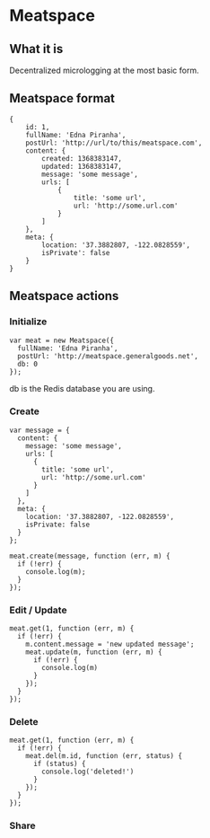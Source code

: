 # Meatspace

## What it is

Decentralized micrologging at the most basic form.

## Meatspace format

    {
        id: 1,
        fullName: 'Edna Piranha',
        postUrl: 'http://url/to/this/meatspace.com',
        content: {
            created: 1368383147,
            updated: 1368383147,
            message: 'some message',
            urls: [
                {
                    title: 'some url',
                    url: 'http://some.url.com'
                }
            ]
        },
        meta: {
            location: '37.3882807, -122.0828559',
            isPrivate': false
        }
    }

## Meatspace actions

### Initialize

    var meat = new Meatspace({
      fullName: 'Edna Piranha',
      postUrl: 'http://meatspace.generalgoods.net',
      db: 0
    });

db is the Redis database you are using.

### Create

    var message = {
      content: {
        message: 'some message',
        urls: [
          {
            title: 'some url',
            url: 'http://some.url.com'
          }
        ]
      },
      meta: {
        location: '37.3882807, -122.0828559',
        isPrivate: false
      }
    };

    meat.create(message, function (err, m) {
      if (!err) {
        console.log(m);
      }
    });

### Edit / Update

    meat.get(1, function (err, m) {
      if (!err) {
        m.content.message = 'new updated message';
        meat.update(m, function (err, m) {
          if (!err) {
            console.log(m)
          }
        });
      }
    });

### Delete

    meat.get(1, function (err, m) {
      if (!err) {
        meat.del(m.id, function (err, status) {
          if (status) {
            console.log('deleted!')
          }
        });
      }
    });

### Share
